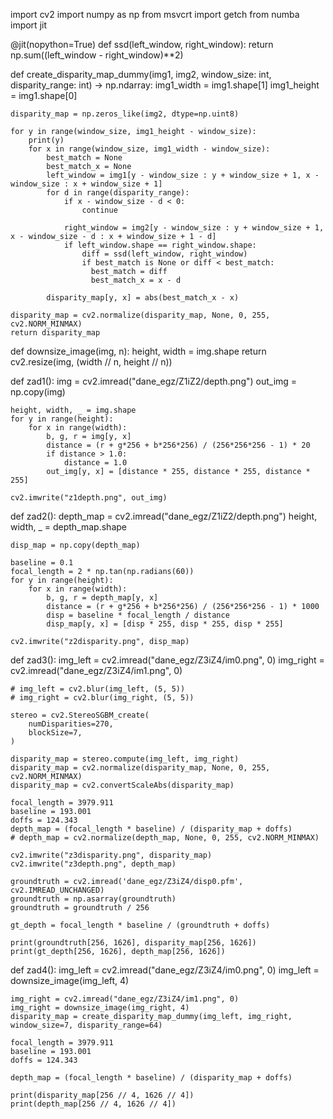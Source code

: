 import cv2
import numpy as np
from msvcrt import getch
from numba import jit

@jit(nopython=True)
def ssd(left_window, right_window):
    return np.sum((left_window - right_window)**2)

def create_disparity_map_dummy(img1, img2, window_size: int, disparity_range: int) -> np.ndarray:
    img1_width = img1.shape[1]
    img1_height = img1.shape[0]

    disparity_map = np.zeros_like(img2, dtype=np.uint8)

    for y in range(window_size, img1_height - window_size):
        print(y)
        for x in range(window_size, img1_width - window_size):
            best_match = None
            best_match_x = None
            left_window = img1[y - window_size : y + window_size + 1, x - window_size : x + window_size + 1]
            for d in range(disparity_range):
                if x - window_size - d < 0:
                    continue
              
                right_window = img2[y - window_size : y + window_size + 1, x - window_size - d : x + window_size + 1 - d]
                if left_window.shape == right_window.shape:
                    diff = ssd(left_window, right_window)
                    if best_match is None or diff < best_match:
                      best_match = diff
                      best_match_x = x - d

            disparity_map[y, x] = abs(best_match_x - x)

    disparity_map = cv2.normalize(disparity_map, None, 0, 255, cv2.NORM_MINMAX)
    return disparity_map


def downsize_image(img, n):
    height, width = img.shape
    return cv2.resize(img, (width // n, height // n))


def zad1():
    img = cv2.imread("dane_egz/Z1iZ2/depth.png")
    out_img = np.copy(img)

    height, width, _ = img.shape
    for y in range(height):
        for x in range(width):
            b, g, r = img[y, x]
            distance = (r + g*256 + b*256*256) / (256*256*256 - 1) * 20
            if distance > 1.0:
                distance = 1.0
            out_img[y, x] = [distance * 255, distance * 255, distance * 255]
    
    cv2.imwrite("z1depth.png", out_img)

def zad2():
    depth_map = cv2.imread("dane_egz/Z1iZ2/depth.png")
    height, width, _ = depth_map.shape

    disp_map = np.copy(depth_map)

    baseline = 0.1
    focal_length = 2 * np.tan(np.radians(60))
    for y in range(height):
        for x in range(width):
            b, g, r = depth_map[y, x]
            distance = (r + g*256 + b*256*256) / (256*256*256 - 1) * 1000
            disp = baseline * focal_length / distance
            disp_map[y, x] = [disp * 255, disp * 255, disp * 255]

    cv2.imwrite("z2disparity.png", disp_map)

    
def zad3():
    img_left = cv2.imread("dane_egz/Z3iZ4/im0.png", 0)
    img_right = cv2.imread("dane_egz/Z3iZ4/im1.png", 0)

    # img_left = cv2.blur(img_left, (5, 5))
    # img_right = cv2.blur(img_right, (5, 5))

    stereo = cv2.StereoSGBM_create(
        numDisparities=270,
        blockSize=7,
    )

    disparity_map = stereo.compute(img_left, img_right)
    disparity_map = cv2.normalize(disparity_map, None, 0, 255, cv2.NORM_MINMAX)
    disparity_map = cv2.convertScaleAbs(disparity_map)

    focal_length = 3979.911
    baseline = 193.001
    doffs = 124.343
    depth_map = (focal_length * baseline) / (disparity_map + doffs)
    # depth_map = cv2.normalize(depth_map, None, 0, 255, cv2.NORM_MINMAX)

    cv2.imwrite("z3disparity.png", disparity_map)
    cv2.imwrite("z3depth.png", depth_map)

    groundtruth = cv2.imread('dane_egz/Z3iZ4/disp0.pfm', cv2.IMREAD_UNCHANGED)
    groundtruth = np.asarray(groundtruth)
    groundtruth = groundtruth / 256

    gt_depth = focal_length * baseline / (groundtruth + doffs)

    print(groundtruth[256, 1626], disparity_map[256, 1626])
    print(gt_depth[256, 1626], depth_map[256, 1626])


def zad4():
    img_left = cv2.imread("dane_egz/Z3iZ4/im0.png", 0)
    img_left = downsize_image(img_left, 4)

    img_right = cv2.imread("dane_egz/Z3iZ4/im1.png", 0)
    img_right = downsize_image(img_right, 4)
    disparity_map = create_disparity_map_dummy(img_left, img_right, window_size=7, disparity_range=64)

    focal_length = 3979.911
    baseline = 193.001
    doffs = 124.343

    depth_map = (focal_length * baseline) / (disparity_map + doffs)
    
    print(disparity_map[256 // 4, 1626 // 4])
    print(depth_map[256 // 4, 1626 // 4])

